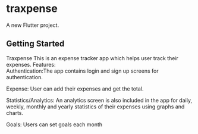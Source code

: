 # traxpense

A new Flutter project.

## Getting Started
Traxpense
    This is an expense tracker app which helps user track their expenses. 
 Features:   
   Authentication:The app contains login and sign up screens for authentication.

   Expense: User can add their expenses and get the total.

   Statistics/Analytics: An analytics screen is also included in the app for daily, weekly, monthly and yearly statistics of their expenses using graphs and charts.
    
   Goals: Users can set goals each month

    